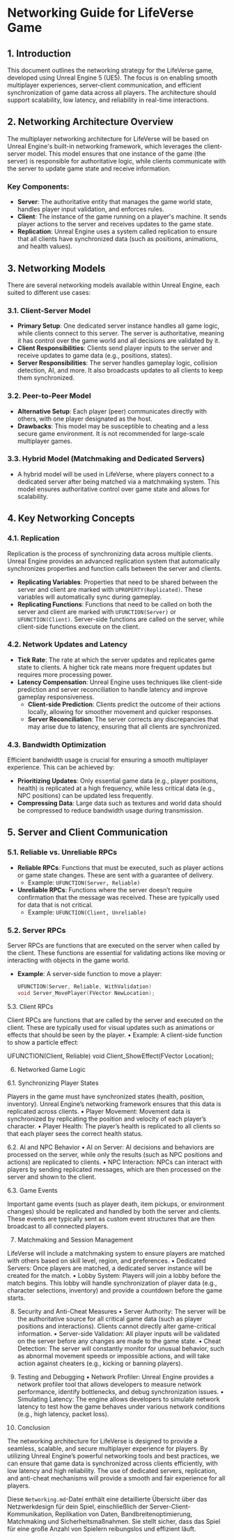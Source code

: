 # Networking Guide for LifeVerse Game

## 1. Introduction
This document outlines the networking strategy for the LifeVerse game, developed using Unreal Engine 5 (UE5). The focus is on enabling smooth multiplayer experiences, server-client communication, and efficient synchronization of game data across all players. The architecture should support scalability, low latency, and reliability in real-time interactions.

## 2. Networking Architecture Overview
The multiplayer networking architecture for LifeVerse will be based on Unreal Engine's built-in networking framework, which leverages the client-server model. This model ensures that one instance of the game (the server) is responsible for authoritative logic, while clients communicate with the server to update game state and receive information.

### Key Components:
- **Server**: The authoritative entity that manages the game world state, handles player input validation, and enforces rules.
- **Client**: The instance of the game running on a player's machine. It sends player actions to the server and receives updates to the game state.
- **Replication**: Unreal Engine uses a system called replication to ensure that all clients have synchronized data (such as positions, animations, and health values).

## 3. Networking Models
There are several networking models available within Unreal Engine, each suited to different use cases:

### 3.1. Client-Server Model
- **Primary Setup**: One dedicated server instance handles all game logic, while clients connect to this server. The server is authoritative, meaning it has control over the game world and all decisions are validated by it.
- **Client Responsibilities**: Clients send player inputs to the server and receive updates to game data (e.g., positions, states).
- **Server Responsibilities**: The server handles gameplay logic, collision detection, AI, and more. It also broadcasts updates to all clients to keep them synchronized.

### 3.2. Peer-to-Peer Model
- **Alternative Setup**: Each player (peer) communicates directly with others, with one player designated as the host.
- **Drawbacks**: This model may be susceptible to cheating and a less secure game environment. It is not recommended for large-scale multiplayer games.

### 3.3. Hybrid Model (Matchmaking and Dedicated Servers)
- A hybrid model will be used in LifeVerse, where players connect to a dedicated server after being matched via a matchmaking system. This model ensures authoritative control over game state and allows for scalability.

## 4. Key Networking Concepts

### 4.1. Replication
Replication is the process of synchronizing data across multiple clients. Unreal Engine provides an advanced replication system that automatically synchronizes properties and function calls between the server and clients.

- **Replicating Variables**: Properties that need to be shared between the server and client are marked with `UPROPERTY(Replicated)`. These variables will automatically sync during gameplay.
- **Replicating Functions**: Functions that need to be called on both the server and client are marked with `UFUNCTION(Server)` or `UFUNCTION(Client)`. Server-side functions are called on the server, while client-side functions execute on the client.

### 4.2. Network Updates and Latency
- **Tick Rate**: The rate at which the server updates and replicates game state to clients. A higher tick rate means more frequent updates but requires more processing power.
- **Latency Compensation**: Unreal Engine uses techniques like client-side prediction and server reconciliation to handle latency and improve gameplay responsiveness.
  - **Client-side Prediction**: Clients predict the outcome of their actions locally, allowing for smoother movement and quicker responses.
  - **Server Reconciliation**: The server corrects any discrepancies that may arise due to latency, ensuring that all clients are synchronized.

### 4.3. Bandwidth Optimization
Efficient bandwidth usage is crucial for ensuring a smooth multiplayer experience. This can be achieved by:
- **Prioritizing Updates**: Only essential game data (e.g., player positions, health) is replicated at a high frequency, while less critical data (e.g., NPC positions) can be updated less frequently.
- **Compressing Data**: Large data such as textures and world data should be compressed to reduce bandwidth usage during transmission.

## 5. Server and Client Communication

### 5.1. Reliable vs. Unreliable RPCs
- **Reliable RPCs**: Functions that must be executed, such as player actions or game state changes. These are sent with a guarantee of delivery.
  - Example: `UFUNCTION(Server, Reliable)`
- **Unreliable RPCs**: Functions where the server doesn’t require confirmation that the message was received. These are typically used for data that is not critical.
  - Example: `UFUNCTION(Client, Unreliable)`

### 5.2. Server RPCs
Server RPCs are functions that are executed on the server when called by the client. These functions are essential for validating actions like moving or interacting with objects in the game world.

- **Example**: A server-side function to move a player:
  ```cpp
  UFUNCTION(Server, Reliable, WithValidation)
  void Server_MovePlayer(FVector NewLocation);

5.3. Client RPCs

Client RPCs are functions that are called by the server and executed on the client. These are typically used for visual updates such as animations or effects that should be seen by the player.
	•	Example: A client-side function to show a particle effect:

UFUNCTION(Client, Reliable)
void Client_ShowEffect(FVector Location);



6. Networked Game Logic

6.1. Synchronizing Player States

Players in the game must have synchronized states (health, position, inventory). Unreal Engine’s networking framework ensures that this data is replicated across clients.
	•	Player Movement: Movement data is synchronized by replicating the position and velocity of each player’s character.
	•	Player Health: The player’s health is replicated to all clients so that each player sees the correct health status.

6.2. AI and NPC Behavior
	•	AI on Server: AI decisions and behaviors are processed on the server, while only the results (such as NPC positions and actions) are replicated to clients.
	•	NPC Interaction: NPCs can interact with players by sending replicated messages, which are then processed on the server and shown to the client.

6.3. Game Events

Important game events (such as player death, item pickups, or environment changes) should be replicated and handled by both the server and clients. These events are typically sent as custom event structures that are then broadcast to all connected players.

7. Matchmaking and Session Management

LifeVerse will include a matchmaking system to ensure players are matched with others based on skill level, region, and preferences.
	•	Dedicated Servers: Once players are matched, a dedicated server instance will be created for the match.
	•	Lobby System: Players will join a lobby before the match begins. This lobby will handle synchronization of player data (e.g., character selections, inventory) and provide a countdown before the game starts.

8. Security and Anti-Cheat Measures
	•	Server Authority: The server will be the authoritative source for all critical game data (such as player positions and interactions). Clients cannot directly alter game-critical information.
	•	Server-side Validation: All player inputs will be validated on the server before any changes are made to the game state.
	•	Cheat Detection: The server will constantly monitor for unusual behavior, such as abnormal movement speeds or impossible actions, and will take action against cheaters (e.g., kicking or banning players).

9. Testing and Debugging
	•	Network Profiler: Unreal Engine provides a network profiler tool that allows developers to measure network performance, identify bottlenecks, and debug synchronization issues.
	•	Simulating Latency: The engine allows developers to simulate network latency to test how the game behaves under various network conditions (e.g., high latency, packet loss).

10. Conclusion

The networking architecture for LifeVerse is designed to provide a seamless, scalable, and secure multiplayer experience for players. By utilizing Unreal Engine’s powerful networking tools and best practices, we can ensure that game data is synchronized across clients efficiently, with low latency and high reliability. The use of dedicated servers, replication, and anti-cheat mechanisms will provide a smooth and fair experience for all players.

Diese `Networking.md`-Datei enthält eine detaillierte Übersicht über das Netzwerkdesign für dein Spiel, einschließlich der Server-Client-Kommunikation, Replikation von Daten, Bandbreitenoptimierung, Matchmaking und Sicherheitsmaßnahmen. Sie stellt sicher, dass das Spiel für eine große Anzahl von Spielern reibungslos und effizient läuft.